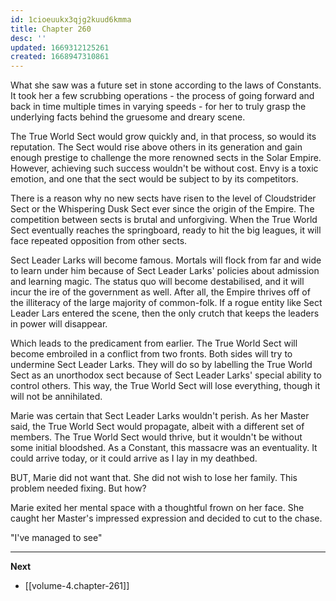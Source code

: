 ```yaml
---
id: 1cioeuukx3qjg2kuud6kmma
title: Chapter 260
desc: ''
updated: 1669312125261
created: 1668947310861
---
```


What she saw was a future set in stone according to the laws of Constants. It took her a few scrubbing operations - the process of going forward and back in time multiple times in varying speeds - for her to truly grasp the underlying facts behind the gruesome and dreary scene.

The True World Sect would grow quickly and, in that process, so would its reputation. The Sect would rise above others in its generation and gain enough prestige to challenge the more renowned sects in the Solar Empire. However, achieving such success wouldn't be without cost. Envy is a toxic emotion, and one that the sect would be subject to by its competitors.

There is a reason why no new sects have risen to the level of Cloudstrider Sect or the Whispering Dusk Sect ever since the origin of the Empire. The competition between sects is brutal and unforgiving. When the True World Sect eventually reaches the springboard, ready to hit the big leagues, it will face repeated opposition from other sects.

Sect Leader Larks will become famous. Mortals will flock from far and wide to learn under him because of Sect Leader Larks' policies about admission and learning magic. The status quo will become destabilised, and it will incur the ire of the government as well. After all, the Empire thrives off of the illiteracy of the large majority of common-folk. If a rogue entity like Sect Leader Lars entered the scene, then the only crutch that keeps the leaders in power will disappear.

Which leads to the predicament from earlier. The True World Sect will become embroiled in a conflict from two fronts. Both sides will try to undermine Sect Leader Larks. They will do so by labelling the True World Sect as an unorthodox sect because of Sect Leader Larks' special ability to control others. This way, the True World Sect will lose everything, though it will not be annihilated.

Marie was certain that Sect Leader Larks wouldn't perish. As her Master said, the True World Sect would propagate, albeit with a different set of members. The True World Sect would thrive, but it wouldn't be without some initial bloodshed. As a Constant, this massacre was an eventuality. It could arrive today, or it could arrive as I lay in my deathbed.

BUT, Marie did not want that. She did not wish to lose her family. This problem needed fixing. But how?

Marie exited her mental space with a thoughtful frown on her face. She caught her Master's impressed expression and decided to cut to the chase.

"I've managed to see"

____

**Next**
* [[volume-4.chapter-261]]
